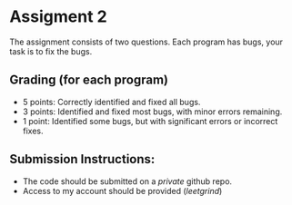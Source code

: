 # Assigment 2

The assignment consists of two questions. Each program has bugs, your task is to fix the bugs.

## Grading (for each program)
- 5 points: Correctly identified and fixed all bugs.
- 3 points: Identified and fixed most bugs, with minor errors remaining.
- 1 point: Identified some bugs, but with significant errors or incorrect fixes.

## Submission Instructions:
- The code should be submitted on a *private* github repo.
- Access to my account should be provided (*leetgrind*)
